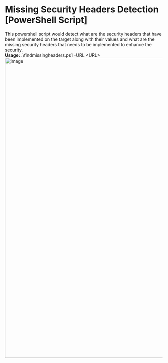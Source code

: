 # Missing Security Headers Detection [PowerShell Script]
This powershell script would detect what are the security headers that have been implemented on the target along with their values and what are the missing security headers that needs to be implemented to enhance the security.<br>
**Usage:** .\findmissingheaders.ps1 -URL \<URL\>
<img width="960" alt="image" src="https://github.com/mayank-s16/MissingSecHeadersDetection/assets/43502152/fb26e8ca-a7c9-4150-b79b-d0fe24dd3b7c">


